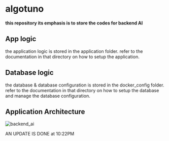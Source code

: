# algotuno
**this repository its emphasis is to store the codes for backend AI**

## App logic
the application logic is stored in the application folder. refer to the documentation in that directory on how to setup the application.

## Database logic
the database & database configuration is stored in the docker_config folder. refer to the documentation in that directory on how to setup the database and manage the database configuration.

## Application Architecture

![backend_ai](https://user-images.githubusercontent.com/22993048/163203068-f0c59ef1-ff5d-47d0-bad2-fcc63ee8faa8.jpg)

AN UPDATE IS DONE at 10:22PM

